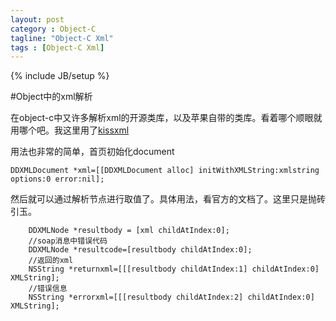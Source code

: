 ```yaml
---
layout: post
category : Object-C
tagline: "Object-C Xml"
tags : [Object-C Xml]
---
```

{% include JB/setup %}

#Object中的xml解析

在object-c中又许多解析xml的开源类库，以及苹果自带的类库。看着哪个顺眼就用哪个吧。我这里用了[kissxml](https://github.com/robbiehanson/KissXML)

用法也非常的简单，首页初始化document
	
	DDXMLDocument *xml=[[DDXMLDocument alloc] initWithXMLString:xmlstring options:0 error:nil];

然后就可以通过解析节点进行取值了。具体用法，看官方的文档了。这里只是抛砖引玉。
        
        DDXMLNode *resultbody = [xml childAtIndex:0];
        //soap消息中错误代码
        DDXMLNode *resultcode=[resultbody childAtIndex:0];
        //返回的xml
        NSString *returnxml=[[[resultbody childAtIndex:1] childAtIndex:0] XMLString];
        //错误信息
        NSString *errorxml=[[[resultbody childAtIndex:2] childAtIndex:0] XMLString];
       